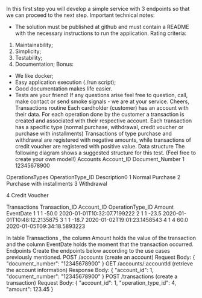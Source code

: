 In this first step you will develop a simple service with 3 endpoints so that we can proceed to the next step.
Important technical notes:
- The solution must be published at github and must contain a README with the necessary instructions to run the application.
  Rating criteria:
1. Maintainability;
2. Simplicity;
3. Testability;
4. Documentation;
   Bonus:
- We like docker;
- Easy application execution (./run script);
- Good documentation makes life easier.
- Tests are your friend!
  If any questions arise feel free to question, call, make contact or send smoke signals - we are at your service.
  Cheers,
  Transactions routine
  Each cardholder (customer) has an account with their data.
  For each operation done by the customer a transaction is created and associated with their respective account.
  Each transaction has a specific type (normal purchase, withdrawal, credit voucher or purchase with installments)
  Transactions of type purchase and withdrawal are registered with negative amounts, while transactions of credit voucher are registered with positive value.
  Data structure
  The following diagram shows a suggested structure for this test. (Feel free to create your own model!)
  Accounts
  Account_ID
  Document_Number
  1
  12345678900



OperationsTypes
OperationType_ID
Description0
1
Normal Purchase
2
Purchase with installments
3
Withdrawal


4 Credit Voucher



Transactions
Transaction_ID
Account_ID
OperationType_ID Amount EventDate
1
1
1 -50.0 2020-01-01T10:32:07.7199222
2
1
1 -23.5 2020-01-01T10:48:12.2135875
3
1
1 -18.7 2020-01-02T19:01:23.1458543
4
1
4 60.0 2020-01-05T09:34:18.5893223



In table Transactions , the column Amount holds the value of the transaction and the column EventDate holds the moment that the transaction occurred.
Endpoints
Create the endpoints below according to the use cases previously mentioned.
POST /accounts (create an account)
Request Body:
{
"document_number": "12345678900"
}
GET /accounts/:accountId (retrieve the account information) Response Body:
{
"account_id": 1,
"document_number": "12345678900"
}
POST /transactions (create a transaction)
Request Body:
{
"account_id": 1,
"operation_type_id": 4,
"amount": 123.45
}
